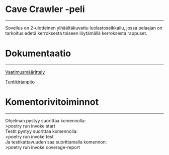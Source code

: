 <h1>Cave Crawler -peli</h1>
<hr> Sovellus on 2-ulotteinen ylhäältäkuvattu luolastoseikkailu, jossa pelaajan on tarkoitus edetä kerroksesta toiseen löytämällä kerroksesta rappuset.

<h1>Dokumentaatio</h1>
<hr>
<p><a href="https://github.com/mcdongo/ot-harjoitustyo/blob/master/dokumentaatio/vaatimusmaarittely.md">Vaatimusmäärittely</a></p>
<p><a href="https://github.com/mcdongo/ot-harjoitustyo/blob/master/dokumentaatio/tuntikirjanpito.md">Tuntikirjanpito</a></p>

<h1>Komentorivitoiminnot</h1>
<hr>
Ohjelman pystyy suorittaa komennolla:<br>
>poetry run invoke start
<br>
Testit pystyy suorittaa komennolla:<br>
>poetry run invoke test
<br>
Ja testikattavuuden saa suorittamalla komennon: <br>
>poetry run invoke coverage-report